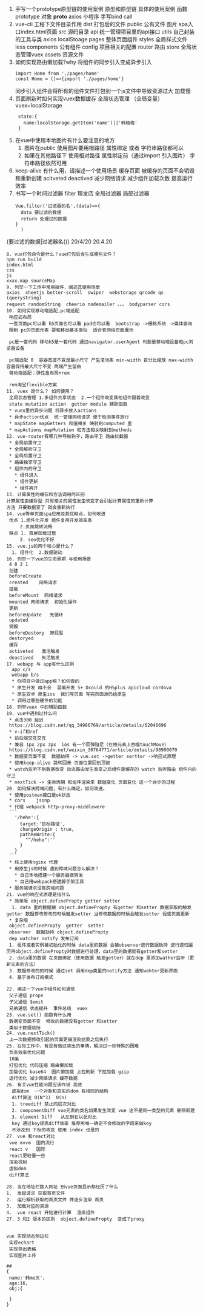1. 手写一个prototype原型链的使用案例
   原型和原型链 具体的使用案例
    函数 prototype 
    对象 __proto__
    axios  小程序  手写bind call 
2. vue-cli 工程下文件目录作用
    dist 打包后的文件 
    public 公有文件 图片 spa入口index.html页面 
    src  源码目录
      api       统一管理项目里的api接口
      utils     自己封装的工具与类  axios localStoage
      pages     整体页面组件
      styles    全局样式文件 less
      components 公有组件
      config    项目相关的配置 
      router    路由
      store     全局状态管理vuex
      assets    资源文件
3. 如何实现路由懒加载?why 
   将组件的同步引入变成异步引入
   ```
   import Home from './pages/home'
   const Home = ()=>{import './pages/home'}
   ```
   同步引入组件会将所有的组件文件打包到一个js文件中导致资源过大 加载慢
4. 页面刷新时如何实现vuex数据缓存
   全局状态管理 （全局变量） vuex+localStorage 
   ```
    state:{
      name:localStorage.getItem('name')||'韩梅梅'
    }
   ```
5. 在vue中使用本地图片有什么要注意的地方
   1. 图片在public 使用图片要用根路径 属性绑定 或者 字符串路径都可以
   2. 如果在其他路径下 使用相对路径  属性绑定前（通过import 引入图片） 字符串路径依然可用
6. keep-alive 有什么用，请描述一个使用场景 
     缓存页面 被缓存的页面不会销毁和重新创建  acitveted  deactived   减少网络请求 减少组件加载次数 提高运行效率
7. 书写一个时间过滤器 
   filter 理发店 全局过滤器 局部过滤器
   ```
   Vue.filter('过滤器的名',(data)=>{
     data 要过滤的数据
     return 处理过的数据
   }
     )
  {要过滤的数据|过滤器名()}
   20/4/20  20.4.20
   ```
8. vue打包命令是什么？vue打包后会生成哪些文件？
   npm run build 
   index.html 
   css 
   js
   xxxx.map sourceMap
9. 列举一下工作中常用插件，阐述其使用场景
   axios  sheetjs better-scroll  swiper  webstorage qrcode qs (querystring)
   request randomString  cheerio nodemailer 。。。 bodyparser cors
10. 如何实现移动端适配,pc端适配 
    响应式布局 
    一套页面pc可以看 h5页面也可以看 pad也可以看  bootstrap ->栅格系统 ->媒体查询 
    限制 pc的页面元素 要和移动基本类似  适合官网纯页面展示

    pc是一套代码 移动h5是一套代码 通过navigator.userAgent 判断是移动端设备和pc浏览器设备

    pc端适配 0  容器宽度不变是最小尺寸 产生滚动条 min-width 百分比缩放 max-width 容器保持最大尺寸不变 两端产生留白
    移动端适配：弹性盒布局+rem
    
    rem淘宝flexible方案
11. vuex 是什么？ 如何使用？
    全局状态管理 1.多组件共享状态  2.一个组件改变其他组件跟着改变
    state mutation action  getter module 辅助函数
    * vuex里的异步问题 将异步放入actions  
    * 异步action优点  统一管理网络请求 便于检测事件旅行
    * mapState mapGetters 和值相关 映射到computed 里
    * mapActions mapMutation 和方法相关映射到methods
12. vue-router有哪几种导航钩子，路由守卫 路由拦截器
    * 全局前置守卫
    * 全局解析守卫
    * 全局后置守卫
    * 路由独享守卫
    * 组件内的守卫
      * 组件进入
      * 组件更新
      * 组件离开
13. 计算属性的缓存和方法调用的区别
   计算属性由缓存型 只有相关的属性发生改变才会引起计算属性的重新计算
   方法 只要数据变了 就会重新执行
14. vue等单页面spa应用及其优缺点，如何改进
    优点 1.组件化开发 组件复用开发效率高
        2.页面跳转流畅
    缺点 1. 首屏加载过慢
        2. seo优化不好
15. vue.js的两个核心是什么？
     1. 组件化  2.数据驱动
16. 列举一下vue的生命周期 与使用场景
    4 8 2 1
    创建
    beforeCreate 
    created    网络请求
    挂载 
    beforeMount  网络请求
    mounted 网络请求  初始化操作
    更新 
    beforeUpdate   死循环
    updated
    销毁
    beforeDestory  擦屁股
    destoryed 
    缓存
    activeted   激活触发
    deactived   失活触发
17. webapp 与 app有什么区别
     app c/s
     webapp b/s 
     * 你项目中做过app嘛？如何做的
     * 原生开发 咱不会  混编开发 5+ Dcould 的H5plus apicloud cordova
     * 原生安卓 原生ios  我们写页面 写完页面源码给原生
     * 调用过哪些硬件的功能
18. 列举vuex 中的辅助函数
19. vue中遇到过什么问
    * 点击300 延迟
    https://blog.csdn.net/qq_34986769/article/details/62046696
    * v-if和ref
    * 前后端交互交互
    * 兼容 1px 2px 3px  ios 有一个回弹阻尼（在根元素上吞噬touchMove）
    https://blog.csdn.net/weixin_30764771/article/details/98900070 
    * 数据变页面不变  数据劫持 -> vue.set ->getter sertter ->响应式原理
    * 使用keep-alive 跳转回来 页面位置回到顶部
    * watch监听不到数据改变 动态路由发生改变之后组件是缓存的 watch 监听路由 组件内的守卫
    * nextTick -> 生命周期 和组件渲染来 数据变化 页面变化 这一个异步的过程
20. 如何解决跨域问题，有什么确定，如何改进。
    * 使用postman接口是ok状态
    * cors    jsonp
    * 代理 webpack http-proxy-middlewere 
    ```
      '/hehe':{
        target:'目标路径',
        changeOrigin : true,
        pathReWrite:{
          "^/hehe":''
        }
      }
    ```
    * 线上使用nginx 代理
    * 用原生js的时候 遇到跨域问题怎么解决？ 
      * 自己本地搭建一个服务器做转发
      * 自己用webpack搭建脚手架工具
    * 服务端请求没有跨域问题
21. vue的响应式原理是指什么 
    * 简单版 object.definePropty getter setter 
     1. data 里的数据被 object.definePropty 有getter 和setter 数据获取的触发getter 数据修改修改的时候触发setter 当修改数据的时候会触发setter 促使页面更新
    * 复杂版
    object.definePropty  getter  setter  
    observer  数据劫持 object.definePropty 
    dep watcher notify 发布订阅
    1. 组件或者实例被初始化的时候 data里的数据 会被observer进行数据劫持 进行递归遍历用object.definePropty对数据进行处理，data里的数据就有getter和setter
    2. data里的数据 在页面绑定（使用数据 触发getter）就在dep 里添加wather监听（更新元素的方法）
    3. 数据修改的的时候 通过set 调用dep类里的notify方法 通知wahter更新界面
    4. 基于发布订阅模式

22. 阐述一下vue中组件如何通信
    父子通信 props 
    子父通信 $emit 
    兄弟通信 状态提升  事件总线  vuex
23. vue.set() 函数有什么用 
    数据变页面不变  修改的数据没有getter 和setter  
    类似于数据劫持
24. vue.nextTick() 
    上一次数据修改引起的页面更细渲染结束之后执行
25. 在你工作中，有没有做过突出的事情，解决过一些特殊的困难 
    负责效率优化问题
    10条
    打包优化 代码压缩 路由懒加载 
    加载优化 base64  图片懒加载 上拉刷新 下拉加载 gzip 
    运行优化 减少网络请求 缓存数据 
26. 有关vue性能问题应该咋说 高效 
     虚拟dom  一个对象和真实的dom 有相同的结构 
     diff算法 O(N^3)  O(n)
     1. treediff 禁止同层次对比
     2. componentDiff vue元素的类名如果发生改变 vue 这不是同一类型的元素 删除新建
     3. element Diff   从左到右以此对比
     key 通过key提高diff效率 推荐用唯一确定不会修改的字段来做key  
     不涉及到 下标的改变 使用 index 也是的
27. vue 和react对比
    vue mvvm  国内流行
    react v   国际
    react更轻量一些 
    渲染机制
    虚拟dom
    diff算法

28. 当在地址栏数入网址 到vue页面显示都经历了什么
   1.  发起请求 获取首页文件
   2.  运行解析获取的首页文件 并逐步渲染 首页
   3.  加载对应的资源
   4.  vue react 开始进行计算  渲染组件
27. 3 和2 版本的区别  object.definePropty  变成了proxy


vue 实现动态侧边栏 
    实现echart 
    实现导出表格
    实现图片上传 

  ##
  {
    name:'韩me灭'，
    age:16,
    obj:{

    }
  }
